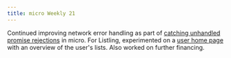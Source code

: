 ```yaml
---
title: micro Weekly 21
---
```


Continued improving network error handling as part of
[catching unhandled promise rejections](https://github.com/noyainrain/micro/issues/24) in micro. For
Listling, experimented on a [user home page](https://github.com/noyainrain/listling/issues/25) with
an overview of the user's lists. Also worked on further financing.
